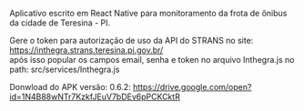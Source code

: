 Aplicativo escrito em React Native para monitoramento da frota de ônibus da cidade de Teresina - PI.</br>

Gere o token para autorização de uso da API do STRANS no site: https://inthegra.strans.teresina.pi.gov.br/ </br>
após isso popular os campos email, senha e token no arquivo Inthegra.js no path: src/services/Inthegra.js</br>


Donwload do APK versão: 0.6.2: https://drive.google.com/open?id=1N4B88wNTr7KzkfJEuV7bDEv6pPCKCktR</br>
